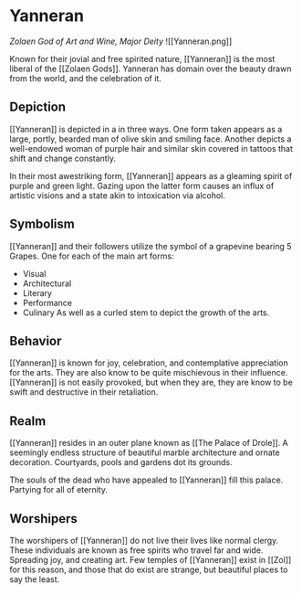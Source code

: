 # Yanneran
*Zolaen God of Art and Wine, Major Deity*
![[Yanneran.png]]

Known for their jovial and free spirited nature, [[Yanneran]] is the most liberal of the [[Zolaen Gods]]. Yanneran has domain over the beauty drawn from the world, and the celebration of it.

## Depiction
[[Yanneran]] is depicted in a in three ways. One form taken appears as a large, portly, bearded man of olive skin and smiling face. Another depicts a well-endowed woman of purple hair and similar skin covered in tattoos that shift and change constantly.

In their most awestriking form, [[Yanneran]] appears as a gleaming spirit of purple and green light. Gazing upon the latter form causes an influx of artistic visions and a state akin to intoxication via alcohol.

## Symbolism
[[Yanneran]] and their followers utilize the symbol of a grapevine bearing 5 Grapes. One for each of the main art forms:
- Visual
- Architectural 
- Literary
- Performance
- Culinary
As well as a curled stem to depict the growth of the arts.

## Behavior
[[Yanneran]] is known for joy, celebration, and contemplative appreciation for the arts. They are also know to be quite mischievous in their influence. [[Yanneran]] is not easily provoked, but when they are, they are know to be swift and destructive in their retaliation.

## Realm
[[Yanneran]] resides in an outer plane known as [[The Palace of Drole]]. A seemingly endless structure of beautiful marble architecture and ornate decoration. Courtyards, pools and gardens dot its grounds.

The souls of the dead who have appealed to [[Yanneran]] fill this palace. Partying for all of eternity.

## Worshipers
The worshipers of [[Yanneran]] do not live their lives like normal clergy. These individuals are known as free spirits who travel far and wide. Spreading joy, and creating art. Few temples of [[Yanneran]] exist in [[Zol]] for this reason, and those that do exist are strange, but beautiful places to say the least.